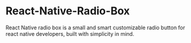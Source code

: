 # React-Native-Radio-Box
React Native radio box is a small and smart customizable radio button for react native developers, built with simplicity in mind.

